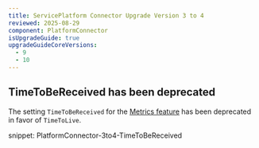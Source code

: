 ```yaml
---
title: ServicePlatform Connector Upgrade Version 3 to 4
reviewed: 2025-08-29
component: PlatformConnector
isUpgradeGuide: true
upgradeGuideCoreVersions:
  - 9
  - 10
---
```


## TimeToBeReceived has been deprecated

The setting `TimeToBeReceived` for the [Metrics feature](/platform/json-schema.md#metrics) has been deprecated in favor of `TimeToLive`.

snippet: PlatformConnector-3to4-TimeToBeReceived